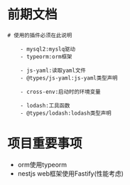 # 前期文档

``` text
# 使用的插件必须在此说明

    - mysql2:myslq驱动
    - typeorm:orm框架
    
    - js-yaml:读取yaml文件
    - @types/js-yaml:js-yaml类型声明
    
    - cross-env:启动时的环境变量
    
    - lodash:工具函数
    - @types/lodash:lodash类型声明
```


# 项目重要事项
 - orm使用typeorm
 - nestjs web框架使用Fastify(性能考虑)

